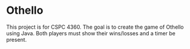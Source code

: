 # Othello
This project is for CSPC 4360. The goal is to create the game of Othello using Java. Both players must show their wins/losses and a timer be present.

